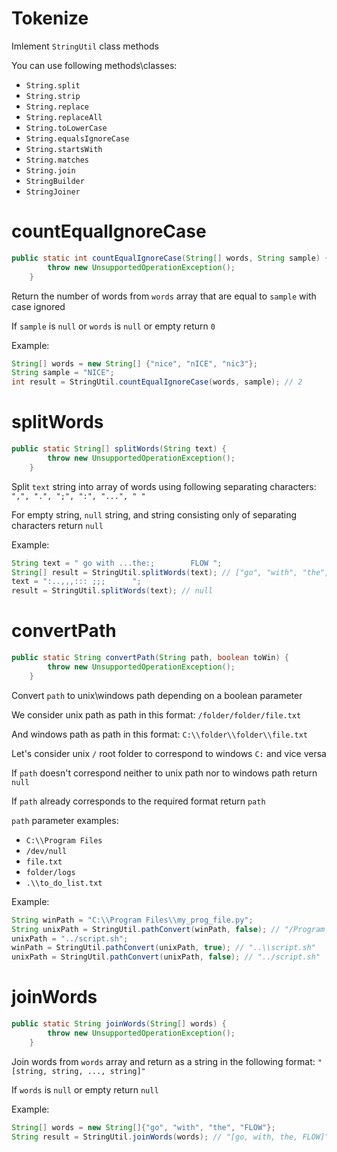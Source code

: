 # Tokenize
Imlement `StringUtil` class methods

You can use following methods\classes:
- `String.split`
- `String.strip`
- `String.replace`
- `String.replaceAll`
- `String.toLowerCase`
- `String.equalsIgnoreCase`
- `String.startsWith`
- `String.matches`
- `String.join`
- `StringBuilder`
- `StringJoiner`

# countEqualIgnoreCase
```java
public static int countEqualIgnoreCase(String[] words, String sample) {
        throw new UnsupportedOperationException();
    }
```
Return the number of words from `words` array that are equal to `sample` with case ignored

If `sample` is `null` or `words` is `null` or empty return `0`

Example:
```java
String[] words = new String[] {"nice", "nICE", "nic3"};
String sample = "NICE";
int result = StringUtil.countEqualIgnoreCase(words, sample); // 2
```

# splitWords
```java
public static String[] splitWords(String text) {
        throw new UnsupportedOperationException();
    }
```
Split `text` string into array of words using following separating characters: `",", ".", ";", ":", "...", " "`

For empty string, `null` string, and string consisting only of separating characters return `null`

Example:
```java
String text = " go with ...the:;        FLOW ";
String[] result = StringUtil.splitWords(text); // ["go", "with", "the", "FLOW"]
text = ":..,,,::: ;;;      ";
result = StringUtil.splitWords(text); // null
```

# convertPath
```java
public static String convertPath(String path, boolean toWin) {
        throw new UnsupportedOperationException();
    }
```
Convert `path` to unix\windows path depending on a boolean parameter

We consider unix path as path in this format: `/folder/folder/file.txt`

And windows path as path in this format: `C:\\folder\\folder\\file.txt`

Let's consider unix `/` root folder to correspond to windows `C:` and vice versa

If `path` doesn't correspond neither to unix path nor to windows path return `null`

If `path` already corresponds to the required format return `path`

`path` parameter examples:
- `C:\\Program Files`
- `/dev/null`
- `file.txt`
- `folder/logs`
- `.\\to_do_list.txt`

Example:
```java
String winPath = "C:\\Program Files\\my_prog_file.py";
String unixPath = StringUtil.pathConvert(winPath, false); // "/Program Files/my_prog_file.py"
unixPath = "../script.sh";
winPath = StringUtil.pathConvert(unixPath, true); // "..\\script.sh"
unixPath = StringUtil.pathConvert(unixPath, false); // "../script.sh"
```
# joinWords
```java
public static String joinWords(String[] words) {
        throw new UnsupportedOperationException();
    }
```
Join words from `words` array and return as a string in the following format: `"[string, string, ..., string]"`

If `words` is `null` or empty return `null`

Example:
```java
String[] words = new String[]{"go", "with", "the", "FLOW"};
String result = StringUtil.joinWords(words); // "[go, with, the, FLOW]"
```
